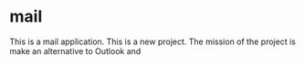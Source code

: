 # mail
This is a mail application. This is a new project.  The mission of the project is make an alternative to Outlook and

